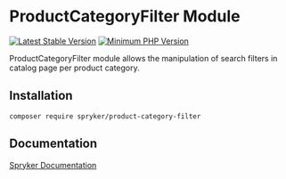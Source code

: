 # ProductCategoryFilter Module
[![Latest Stable Version](https://poser.pugx.org/spryker/product-category-filter/v/stable.svg)](https://packagist.org/packages/spryker/product-category-filter)
[![Minimum PHP Version](https://img.shields.io/badge/php-%3E%3D%208.3-8892BF.svg)](https://php.net/)

ProductCategoryFilter module allows the manipulation of search filters in catalog page per product category.

## Installation

```
composer require spryker/product-category-filter
```

## Documentation

[Spryker Documentation](https://docs.spryker.com)
